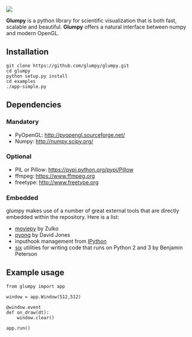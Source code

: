 <img src="https://raw.githubusercontent.com/rougier/glumpy/master/doc/_static/glumpy-teaser.png">

**Glumpy** is a python library for scientific visualization that is both fast,
scalable and beautiful. **Glumpy** offers a natural interface between numpy
and modern OpenGL.

## Installation

```
git clone https://github.com/glumpy/glumpy.git
cd glumpy
python setup.py install
cd examples
./app-simple.py
```

## Dependencies

### Mandatory

* PyOpenGL: http://pyopengl.sourceforge.net/
* Numpy: http://numpy.scipy.org/

### Optional

* PIL or Pillow: https://pypi.python.org/pypi/Pillow
* ffmpeg: https://www.ffmpeg.org
* freetype: http://www.freetype.org

### Embedded

glumpy makes use of a number of great external tools that are directly embedded
within the repository. Here is a list:

* [moviepy](https://github.com/Zulko/moviepy) by Zulko
* [pypng](<https://github.com/drj11/pypng>) by David Jones
* ìnputhook management from [IPython](https://github.com/ipython/ipython)
* [six](https://pypi.python.org/pypi/six/) utilities for writing code that runs
  on Python 2 and 3 by Benjamin Peterson


## Example usage

    from glumpy import app

    window = app.Window(512,512)

    @window.event
    def on_draw(dt):
        window.clear()

    app.run()
